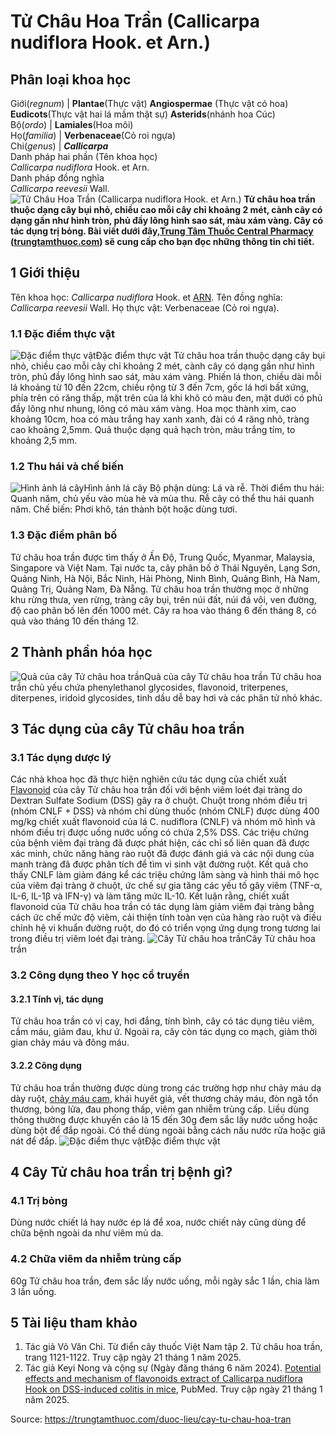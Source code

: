 # Tử Châu Hoa Trần (Callicarpa nudiflora Hook. et Arn.)

Phân loại khoa học  
---  
Giới(_regnum_) |  **Plantae**(Thực vật) **Angiospermae** (Thực vật có hoa) **Eudicots**(Thực vật hai lá mầm thật sự) **Asterids**(nhánh hoa Cúc)  
Bộ(_ordo_) | **Lamiales**(Hoa môi)  
Họ(_familia_) | **Verbenaceae**(Cỏ roi ngựa)  
Chi(_genus_) | **_Callicarpa_**  
Danh pháp hai phần (Tên khoa học)  
_Callicarpa nudiflora_ Hook. et Arn.  
Danh pháp đồng nghĩa  
_Callicarpa reevesii_ Wall.  
![Tử Châu Hoa Trần \(Callicarpa nudiflora Hook. et Arn.\)](https://trungtamthuoc.com/images/others/tu-chau-hoa-tran-8847.jpg)
**Tử châu hoa trần thuộc dạng cây bụi nhỏ, chiều cao mỗi cây chỉ khoảng 2 mét, cành cây có dạng gần như hình tròn, phủ đầy lông hình sao sát, màu xám vàng. Cây có tác dụng trị bỏng. Bài viết dưới đây,[Trung Tâm Thuốc Central Pharmacy](https://trungtamthuoc.com/ "Trung Tâm Thuốc Central Pharmacy") ([trungtamthuoc.com](https://trungtamthuoc.com/ "trungtamthuoc.com")) sẽ cung cấp cho bạn đọc những thông tin chi tiết.**
##  1 Giới thiệu
Tên khoa học: _Callicarpa nudiflora_ Hook. et [ARN](https://trungtamthuoc.com/hoat-chat/rna "ARN").
Tên đồng nghĩa: _Callicarpa reevesii_ Wall.
Họ thực vật: Verbenaceae (Cỏ roi ngựa).
### 1.1 Đặc điểm thực vật
![Đặc điểm thực vật](https://trungtamthuoc.com/images/item/tu-chau-hoa-tran-0.jpg)Đặc điểm thực vật
Tử châu hoa trần thuộc dạng cây bụi nhỏ, chiều cao mỗi cây chỉ khoảng 2 mét, cành cây có dạng gần như hình tròn, phủ đầy lông hình sao sát, màu xám vàng.
Phiến lá thon, chiều dài mỗi lá khoảng từ 10 đến 22cm, chiều rộng từ 3 đến 7cm, gốc lá hơi bất xứng, phía trên có răng thấp, mặt trên của lá khi khô có màu đen, mặt dưới có phủ đầy lông như nhung, lông có màu xám vàng.
Hoa mọc thành xim, cao khoảng 10cm, hoa có màu trắng hay xanh xanh, đài có 4 răng nhỏ, tràng cao khoảng 2,5mm.
Quả thuộc dạng quả hạch tròn, màu trắng tím, to khoảng 2,5 mm.
### 1.2 Thu hái và chế biến
![Hình ảnh lá cây](https://trungtamthuoc.com/images/item/tu-chau-hoa-tran-1.jpg)Hình ảnh lá cây
Bộ phận dùng: Lá và rễ.
Thời điểm thu hái: Quanh năm, chủ yếu vào mùa hè và mùa thu. Rễ cây có thể thu hái quanh năm.
Chế biến: Phơi khô, tán thành bột hoặc dùng tươi.
### 1.3 Đặc điểm phân bố
Tử châu hoa trần được tìm thấy ở Ấn Độ, Trung Quốc, Myanmar, Malaysia, Singapore và Việt Nam. Tại nước ta, cây phân bố ở Thái Nguyên, Lạng Sơn, Quảng Ninh, Hà Nội, Bắc Ninh, Hải Phòng, Ninh Bình, Quảng Bình, Hà Nam, Quảng Trị, Quảng Nam, Đà Nẵng.
Tử châu hoa trần thường mọc ở những khu rừng thưa, ven rừng, tràng cây bụi, trên núi đất, núi đá vôi, ven đường, độ cao phân bố lên đến 1000 mét.
Cây ra hoa vào tháng 6 đến tháng 8, có quả vào tháng 10 đến tháng 12.
##  2 Thành phần hóa học
![Quả của cây Tử châu hoa trần](https://trungtamthuoc.com/images/item/tu-chau-hoa-tran-2.jpg)Quả của cây Tử châu hoa trần
Tử châu hoa trần chủ yếu chứa phenylethanol glycosides, flavonoid, triterpenes, diterpenes, iridoid glycosides, tinh dầu dễ bay hơi và các phân tử nhỏ khác.
##  3 Tác dụng của cây Tử châu hoa trần
### 3.1 Tác dụng dược lý
Các nhà khoa học đã thực hiện nghiên cứu tác dụng của chiết xuất [Flavonoid](https://trungtamthuoc.com/hoat-chat/flavonoid "Flavonoid") của cây Tử châu hoa trần đối với bệnh viêm loét đại tràng do Dextran Sulfate Sodium (DSS) gây ra ở chuột. Chuột trong nhóm điều trị (nhóm CNLF + DSS) và nhóm chỉ dùng thuốc (nhóm CNLF) được dùng 400 mg/kg chiết xuất flavonoid của lá C. nudiflora (CNLF) và nhóm mô hình và nhóm điều trị được uống nước uống có chứa 2,5% DSS. Các triệu chứng của bệnh viêm đại tràng đã được phát hiện, các chỉ số liên quan đã được xác minh, chức năng hàng rào ruột đã được đánh giá và các nội dung của manh tràng đã được phân tích để tìm vi sinh vật đường ruột. Kết quả cho thấy CNLF làm giảm đáng kể các triệu chứng lâm sàng và hình thái mô học của viêm đại tràng ở chuột, ức chế sự gia tăng các yếu tố gây viêm (TNF-α, IL-6, IL-1β và IFN-γ) và làm tăng mức IL-10. Kết luận rằng, chiết xuất flavonoid của Tử châu hoa trần có tác dụng làm giảm viêm đại tràng bằng cách ức chế mức độ viêm, cải thiện tính toàn vẹn của hàng rào ruột và điều chỉnh hệ vi khuẩn đường ruột, do đó có triển vọng ứng dụng trong tương lai trong điều trị viêm loét đại tràng.
![Cây Tử châu hoa trần](https://trungtamthuoc.com/images/item/tu-chau-hoa-tran-3.jpg)Cây Tử châu hoa trần
### 3.2 Công dụng theo Y học cổ truyền
#### 3.2.1 Tính vị, tác dụng
Tử châu hoa trần có vị cay, hơi đắng, tính bình, cây có tác dụng tiêu viêm, cầm máu, giảm đau, khư ứ. Ngoài ra, cây còn tác dụng co mạch, giảm thời gian chảy máu và đông máu.
#### 3.2.2 Công dụng
Tử châu hoa trần thường được dùng trong các trường hợp như chảy máu dạ dày ruột, [chảy máu cam](https://trungtamthuoc.com/bai-viet/chay-mau-cam-nguyen-nhan-dieu-tri-va-phong-ngua "chảy máu cam"), khái huyết giả, vết thương chảy máu, đòn ngã tổn thương, bỏng lửa, đau phong thấp, viêm gan nhiễm trùng cấp.
Liều dùng thông thường được khuyến cáo là 15 đến 30g đem sắc lấy nước uống hoặc dùng bột để đắp ngoài.
Có thể dùng ngoài bằng cách nấu nước rửa hoặc giã nát để đắp.
![Đặc điểm thực vật](https://trungtamthuoc.com/images/item/tu-chau-hoa-tran-4.jpg)Đặc điểm thực vật
##  4 Cây Tử châu hoa trần trị bệnh gì?
### 4.1 Trị bỏng
Dùng nước chiết lá hay nước ép lá để xoa, nước chiết này cũng dùng để chữa bệnh ngoài da như viêm mủ da.
### 4.2 Chữa viêm da nhiễm trùng cấp
60g Tử châu hoa trần, đem sắc lấy nước uống, mỗi ngày sắc 1 lần, chia làm 3 lần uống.
##  5 Tài liệu tham khảo
  1. Tác giả Võ Văn Chi. Từ điển cây thuốc Việt Nam tập 2. Tử châu hoa trần, trang 1121-1122. Truy cập ngày 21 tháng 1 năm 2025.
  2. Tác giả Keyi Nong và cộng sự (Ngày đăng tháng 6 năm 2024). [Potential effects and mechanism of flavonoids extract of Callicarpa nudiflora Hook on DSS-induced colitis in mice](https://pubmed.ncbi.nlm.nih.gov/38489893/), PubMed. Truy cập ngày 21 tháng 1 năm 2025.




Source: https://trungtamthuoc.com/duoc-lieu/cay-tu-chau-hoa-tran